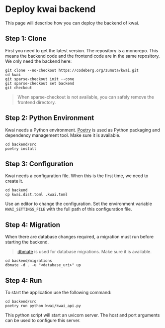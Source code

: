 # Deploy kwai backend

This page will describe how you can deploy the backend of kwai.

## Step 1: Clone

First you need to get the latest version. The repository is a monorepo.
This means the backend code and the frontend code are in the same repository.
We only need the backend here:

````shell
git clone --no-checkout https://codeberg.org/zumuta/kwai.git
cd kwai
git sparse-checkout init --cone
git sparse-checkout set backend
git checkout
````

> When sparse-checkout is not available, you can safely remove the frontend directory.

## Step 2: Python Environment

Kwai needs a Python environment. [Poetry](https://python-poetry.org/) is used as Python packaging and
dependency management tool. Make sure it is available.

````shell
cd backend/src
poetry install
````

## Step 3: Configuration

Kwai needs a configuration file. When this is the first time, we need to 
create it.

````shell
cd backend
cp kwai.dist.toml .kwai.toml
````

Use an editor to change the configuration. Set the environment
variable `KWAI_SETTINGS_FILE` with the full path of this configuration file.

## Step 4: Migration

When there are database changes required, a migration must run before
starting the backend.

> [dbmate](https://github.com/amacneil/dbmate) is used for database migrations. Make sure it is available.

````shell
cd backend/migrations
dbmate -d . -u "<database_uri>" up
````

## Step 4: Run

To start the application use the following command:

````shell
cd backend/src
poetry run python kwai/kwai_api.py
````

This python script will start an uvicorn server. The host
and port arguments can be used to configure this server.

